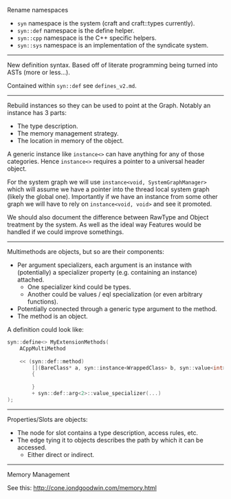 Rename namespaces

* `syn` namespace is the system (craft and craft::types currently).
* `syn::def` namespace is the define helper.
* `syn::cpp` namespace is the C++ specific helpers.
* `syn::sys` namespace is an implementation of the syndicate system.

---

New definition syntax. Based off of literate programming being turned into ASTs (more or less...).

Contained within `syn::def` see `defines_v2.md`.

---

Rebuild instances so they can be used to point at the Graph. Notably an instance has 3 parts:

* The type description.
* The memory management strategy.
* The location in memory of the object.

A generic instance like `instance<>` can have anything for any of those categories. Hence `instance<>` requires a pointer to a universal header object.

For the system graph we will use `instance<void, SystemGraphManager>` which will assume we have a pointer into the thread local system graph (likely the global one). Importantly if we have an instance from some other graph we will have to rely on `instance<void, void>` and see it promoted.

We should also document the difference between RawType and Object treatment by the system. As well as the ideal way Features would be handled if we could improve somethings.

---

Multimethods are objects, but so are their components:

* Per argument specializers, each argument is an instance with (potentially) a specializer property (e.g. containing an instance) attached.
  * One specializer kind could be types.
  * Another could be values / eql specialization (or even arbitrary functions).
* Potentially connected through a generic type argument to the method.
* The method is an object.

A definition could look like:

```c++
syn::define<> MyExtensionMethods(
    ACppMultiMethod
    
    << (syn::def::method)
        [](BareClass* a, syn::instance<WrappedClass> b, syn::value<int> c) -> 
        {
        
        }
        + syn::def::arg<2>::value_specializer(...)
);
```

---

Properties/Slots are objects:

* The node for slot contains a type description, access rules, etc.
* The edge tying it to objects describes the path by which it can be accessed.
  * Either direct or indirect.

---

Memory Management

See this: http://cone.jondgoodwin.com/memory.html